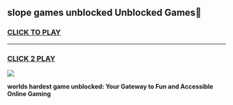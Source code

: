 
## slope games unblocked Unblocked Games👋
<h3>
<a href="https://premium.freeplayer.one?title=slope_games_unblocked&ref=16F">CLICK TO PLAY</a></h3>
<hr>

<h3>
<a href="https://premium.freeplayer.one?title=slope_games_unblocked&ref=16F">CLICK 2 PLAY</a>
  
</h3>

<a href="https://premium.freeplayer.one?title=slope_games_unblocked&ref=16F/"><img src="https://clearcache.store/games.png"></a>


**worlds hardest game unblocked: Your Gateway to Fun and Accessible Online Gaming**
